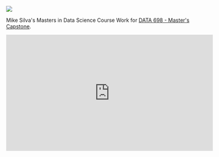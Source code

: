 ![](https://sps.cuny.edu/sites/all/themes/cuny/assets/img/header_logo.png)

Mike Silva's Masters in Data Science Course Work for [DATA 698 - Master's Capstone](https://github.com/mikeasilva/CUNY-SPS/tree/master/DATA698).

<iframe width="560" height="315" src="https://www.youtube.com/embed/QFFNxpZYyGI" frameborder="0" allow="accelerometer; autoplay; clipboard-write; encrypted-media; gyroscope; picture-in-picture" allowfullscreen></iframe>
